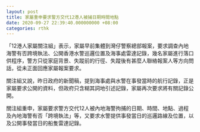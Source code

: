```yaml
---
layout: post
title: 家屬重申要求警方交代12港人被捕日期時間地點
date: 2020-09-27 22:39:40.000000000 +08:00
categories: rthk
---
```


「12港人家屬關注組」表示，家屬早前集體到灣仔警察總部報案，要求調查內地海警有否跨境執法、公開香港水警巡邏位置及海事處雷達記錄，幾名家屬進行落口供程序，警方只從家庭背景、失蹤前的行徑、失蹤後有甚麼人聯絡報案人等方向問話，從未正面回應家屬報案要求。

關注組又說，昨日政府的新聞稿，提到海事處與水警在事發當時的航行記錄，正是家屬要求公開的資料，但政府只含糊其詞地引述記錄，家屬再次要求將有關記錄公開。

關注組重申，家屬要求警方交代12人被內地海警拘捕的日期、時間、地點、過程及內地海警有否「跨境執法」等，又要求水警提供事發當日的巡邏路線及位置，以及公開事發當日的船隻雷達記錄。
